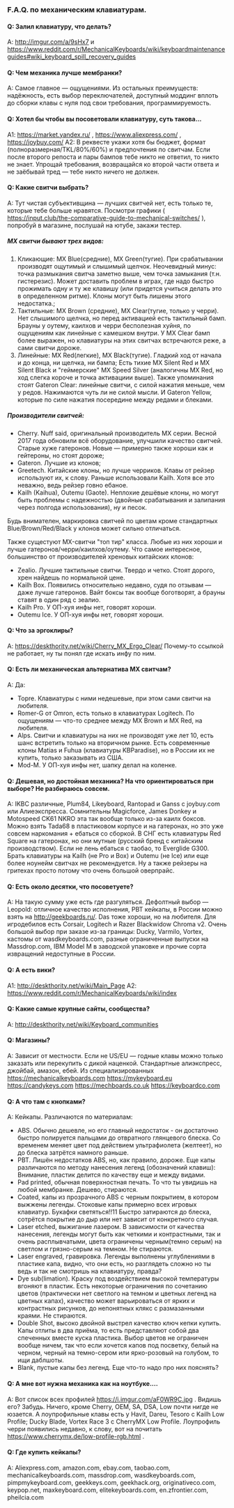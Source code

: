 ### F.A.Q. по механическим клавиатурам.

#### Q: Залил клавиатуру, что делать?
A: http://imgur.com/a/9sHx7 и https://www.reddit.com/r/MechanicalKeyboards/wiki/keyboardmaintenanceguides#wiki_keyboard_spill_recovery_guides

#### Q: Чем механика лучше мембранки?
A: Самое главное — ощущениями. Из остальных преимуществ: надёжность, есть выбор переключателей, доступный моддинг вплоть до сборки клавы с нуля под свои требования, программируемость.

#### Q: Хотел бы чтобы вы посоветовали клавиатуру, суть такова...
A1: https://market.yandex.ru/ , https://www.aliexpress.com/ , https://joybuy.com/
A2: В реквесте укажи хотя бы бюджет, формат (полноразмерная/TKL/80%/60%) и предпочтения по свитчам.
Если после второго репоста и пары бампов тебе никто не ответил, то никто не знает. Упрощай требования, возвращайся ко второй части ответа и не заёбывай тред — тебе никто ничего не должен.

#### Q: Какие свитчи выбрать?
A: Тут чистая субъективщина — лучших свитчей нет, есть только те, которые тебе больше нравятся.
Посмотри графики ( https://input.club/the-comparative-guide-to-mechanical-switches/ ), попробуй в магазине, послушай на ютубе, закажи тестер.

##### MX свитчи бывают трех видов:
1. Кликающие: MX Blue(средние), MX Green(тугие). При срабатывании производят ощутимый и слышимый щелчок.
Неочевидный минус: точка размыкания свитча заметно выше, чем точка замыкания (т.н. гистерезис). Может доставить проблем в играх, где надо быстро прожимать одну и ту же клавишу (или придется учиться делать это в определенном ритме). Клоны могут быть лишены этого недостатка.;
2. Тактильные: MX Brown (средние), MX Clear(тугие, только у черри). Нет слышимого щелчка, но перед активацией есть тактильный бамп. Брауны у оутему, каилхов и черри бесполезная хуйня, по ощущениям как линейные с камешком внутри. У MX Clear бамп более выражен, но клавиатуры на этих свитчах встречаются реже, а сами свитчи дороже.
3. Линейные: MX Red(легкие), MX Black(тугие). Гладкий ход от начала и до конца, ни щелчка, ни бампа;
Есть тихие MX Silent Red и MX Silent Black и "геймерские" MX Speed Silver (аналогичны MX Red, но ход слегка короче и точка активациии выше). Также упоминания стоят Gateron Clear: линейные свитчи, с силой нажатия меньше, чем у редов. Нажимаются чуть ли не силой мысли. И Gateron Yellow, которые по силе нажатия посередине между редами и блеками.

##### Производители свитчей:
* Cherry. Nuff said, оригинальный производитель MX серии. Весной 2017 года обновили всё оборудование, улучшили качество свитчей. Старые хуже гатеронов. Новые — примерно также хороши как и гейтероны, но стоят дороже;
* Gateron. Лучшие из клонов;
* Greetech. Китайские клоны, но лучше черриков. Клавы от рейзер используют их, к слову. Раньше использовали Kailh. Хотя все это неважно, ведь рейзер говно ебаное.
* Kailh (Kaihua), Outemu (Gaote). Неплохие дешёвые клоны, но могут быть проблемы с надежностью (двойные срабатывания и залипания через полгода использования), ну и песок.

Будь внимателен, маркировка свитчей по цветам кроме стандартных Blue/Brown/Red/Black у клонов может сильно отличаться.

Также сущестуют MX-свитчи "топ тир" класса. Любые из них хороши и лучше гатеронов/черри/каилхов/оутему. Что самое интересное, большинство от производителей хреновых китайских клонов:
* Zealio. Лучшие тактильные свитчи. Твердо и четко. Стоят дорого, хрен найдешь по нормальной цене.
* Kailh Box. Появились относительно недавно, судя по отзывам — даже лучше гатеронов. Вайт боксы так вообще боготворят, а брауны ставят в один ряд с зеалио.
* Kailh Pro. У ОП-хуя инфы нет, говорят хороши.
* Outemu Ice. У ОП-хуя инфы нет, говорят хороши.

#### Q: Что за эргоклиры?
A: https://deskthority.net/wiki/Cherry_MX_Ergo_Clear/ Почему-то ссылкой не работает, ну ты понял где искать инфу по ним.

#### Q: Есть ли механическая альтернатива MX свитчам?
A: Да:
* Topre. Клавиатуры с ними недешевые, при этом сами свитчи на любителя.
* Romer-G от Omron, есть только в клавиатурах Logitech. По ощущениям — что-то среднее между MX Brown и MX Red, на любителя.
* Alps. Свитчи и клавиатуры на них не производят уже лет 10, есть шанс встретить только на вторичном рынке. Есть современные клоны Matias и Fuhua (клавиатуры KBParadise), но в России их не купить, только заказывать из США.
* Mod-M. У ОП-хуя инфы нет, шапку делал на коленке.

#### Q: Дешевая, но достойная механика? На что ориентироваться при выборе? Не разбираюсь совсем.
A: IKBC различные, Plum84, Likeyboard, Rantopad и Ganss с joybuy.com или Алиеэкспресса. Сомнительны Magicforce, James Donkey и Motospeed CK61 NKRO эта так вообще только из-за каилх боксов. Можно взять Tada68 в пластиковом корпусе и на гатеронах, но это уже совсем наркомания + ебаться со сборкой. В СНГ есть клавиатуры Red Square на гатеронах, но они мутные (русский бренд с китайским производством). Если не лень ебаться с таобао, то Everglide G300. Брать клавиатуры на Kailh (не Pro и Box) и Outemu (не Ice) или еще более ноунейм свитчах не рекомендуется. Ну а также рейзеры на гритехах просто потому что очень большой оверпрайс.

#### Q: Есть около десятки, что посоветуете?
A: На такую сумму уже есть где разгуляться. Дефолтный выбор — Leopold: отличное качество исполнения, PBT кейкапы, в России можно взять на http://geekboards.ru/. Das тоже хороши, но на любителя.
Для игродебилов есть Corsair, Logitech и Razer Blackwidow Chroma v2. Очень большой выбор при заказе из-за границы: Ducky, Varmilo, Vortex, кастомы от wasdkeyboards.com, разные ограниченные выпуски на Massdrop.com, IBM Model M в заводской упаковке и прочие сорта извращений недоступные в России.

#### Q: А есть вики?
A1: http://deskthority.net/wiki/Main_Page
A2: https://www.reddit.com/r/MechanicalKeyboards/wiki/index

#### Q: Какие самые крупные сайты, сообщества?
A: http://deskthority.net/wiki/Keyboard_communities

#### Q: Магазины?
A: Зависит от местности. Если не US/EU — годные клавы можно только заказать или перекупить с дикой наценкой. Стандартные алиэкспресс, джойбай, амазон, ебей. Из специализированных https://mechanicalkeyboards.com https://mykeyboard.eu https://candykeys.com https://mechboards.co.uk https://keyboardco.com

#### Q: А что там с кнопками?
A: Кейкапы.
Различаются по материалам:
* ABS. Обычно дешевле, но его главный недостаток - он достаточно быстро полируется пальцами до отвратного глянцевого блеска. Со временем меняет цвет под действием ультрафиолета (желтеет), но до блеска затрётся намного раньше.
* PBT. Лишён недостатков ABS, но, как правило, дороже.
Еще капы различаются по методу нанесения легенд (обозначений клавиш):
Внимание, пластик делится по качеству еще и между видами.
* Pad printed, обычная поверхностная печать. То что ты увидишь на любой мембранке. Дешево, стираются.
* Coated, капы из прозрачного ABS с черным покрытием, в котором выжжены легенды. Стоковые капы примерно всех игровых клавиатур. Букафки светяться!!11 Быстро затираются до блеска, сотрётся покрытие до дыр или нет зависит от конкретного случая.
* Laser etched, выжигание лазером. В зависимости от качества нанесения, легенды могут быть как четкими и контрастными, так и очень расплывчатыми, цвета ограничены черным(темно серым) на светлом и грязно-серым на темном. Не стираются.
* Laser engraved, гравировка. Легенды выполнены углублениями в пластике капа, видно, что они есть, но разглядеть сложно но ты ведь и так не смотришь на клавиатуру, правда?
* Dye sub(limation). Краску под воздействием высокой температуры вгоняют в пластик. Есть некоторые ограничения по сочетанию цветов (практически нет светлого на темном и цветных легенд на цветных капах), качество может варьироваться от ярких и контрастных рисунков, до непонятных клякс с размазанными краями. Не стираются.
* Double Shot, высоко двойной выстрел качество ключ кепки купить. Капы отлиты в два приёма, то есть представляют собой два спеченных вместе куска пластика. Выбор цветов не ограничен вообще ничем, так что если хочется капов под посветку, белый на черном, черный на темно-сером или ярко-розовый на голубом, то ищи даблшоты.
* Blank, пустые капы без легенд. Еще что-то надо про них пояснять?

#### Q: А мне вот нужна механика как на ноутбуке....
A: Вот список всех профилей https://i.imgur.com/aF0WR9C.jpg . Видишь его? Забудь. Ничего, кроме Cherry, OEM, SA, DSA, Low почти нигде не юзается. А лоупрофильные клавы есть у Havit, Dareu, Tesoro с Kailh Low Profile; Ducky Blade, Vortex Race 3 с CherryMX Low Profile. Лоупрофиль черри появились недавно, к слову, вот на почитать https://www.cherrymx.de/low-profile-rgb.html .

#### Q: Где купить кейкапы?
A: Aliexpress.com, amazon.com, ebay.com, taobao.com, mechanicalkeyboards.com, massdrop.com, wasdkeyboards.com, pimpmykeyboard.com, geekkeys.com, geekhack.org, originativeco.com, keypop.net, maxkeyboard.com, elitekeyboards.com, en.zfrontier.com, pheilcia.com

